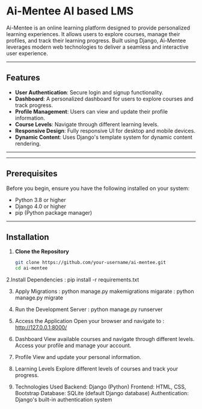 # Ai-Mentee AI based LMS

Ai-Mentee is an online learning platform designed to provide personalized learning experiences. It allows users to explore courses, manage their profiles, and track their learning progress. Built using Django, Ai-Mentee leverages modern web technologies to deliver a seamless and interactive user experience.

---

## Features

- **User Authentication**: Secure login and signup functionality.
- **Dashboard**: A personalized dashboard for users to explore courses and track progress.
- **Profile Management**: Users can view and update their profile information.
- **Course Levels**: Navigate through different learning levels.
- **Responsive Design**: Fully responsive UI for desktop and mobile devices.
- **Dynamic Content**: Uses Django's template system for dynamic content rendering.

---


---

## Prerequisites

Before you begin, ensure you have the following installed on your system:
- Python 3.8 or higher
- Django 4.0 or higher
- pip (Python package manager)

---

## Installation

1. **Clone the Repository**
   ```bash
   git clone https://github.com/your-username/ai-mentee.git
   cd ai-mentee

2.Install Dependencies :
pip install -r requirements.txt

3. Apply Migrations :
python manage.py makemigrations
migarate :
python manage.py migrate

4. Run the Development Server :
python manage.py runserver

5. Access the Application Open your browser and navigate to :
http://127.0.0.1:8000/




6. Dashboard
View available courses and navigate through different levels.
Access your profile and manage your account.

7. Profile
View and update your personal information.

8. Learning Levels
Explore different levels of courses and track your progress.

9. Technologies Used
Backend: Django (Python)
Frontend: HTML, CSS, Bootstrap
Database: SQLite (default Django database)
Authentication: Django's built-in authentication system
